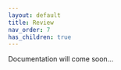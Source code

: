 ```yaml
---
layout: default
title: Review
nav_order: 7
has_children: true
---
```


Documentation will come soon...